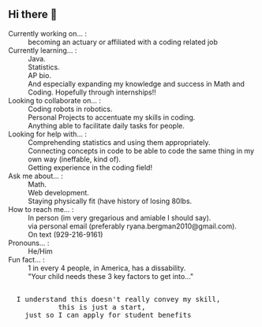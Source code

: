 ## Hi there 👋

<!--
**stuyry/stuyry** is a ✨ _special_ ✨ repository because its `README.md` (this file) appears on your GitHub profile.

Here are some ideas to get you started:

- 🔭 I’m currently working on ...
- 🌱 I’m currently learning ...
- 👯 I’m looking to collaborate on ...
- 🤔 I’m looking for help with ...
- 💬 Ask me about ...
- 📫 How to reach me: ...
- 😄 Pronouns: ...
- ⚡ Fun fact: ...
-->
<dl> 
<dt> Currently working on... : </dt>
<dd> becoming an actuary or affiliated with a coding related job </dd>

<dt> Currently learning... : </dt>
<dd> Java. </dd>
<dd> Statistics. </dd>  
<dd> AP bio. </dd>
<dd> And especially expanding my knowledge and success in Math and Coding. Hopefully through internships!! </dd>

<dt> Looking to collaborate on... :</dt>
<dd> Coding robots in robotics.</dd>
<dd> Personal Projects to accentuate my skills in coding.</dd>
<dd> Anything able to facilitate daily tasks for people.</dd>

<dt> Looking for help with... :</dt>
<dd> Comprehending statistics and using them appropriately.</dd>
<dd> Connecting concepts in code to be able to code the same thing in my own way (ineffable, kind of).</dd>
<dd> Getting experience in the coding field!</dd>

<dt> Ask me about... :</dt>
<dd> Math. </dd>
<dd> Web development.</dd>
<dd> Staying physically fit (have history of losing 80lbs. </dd>

<dt> How to reach me... : </dt>
<dd> In person (im very gregarious and amiable I should say). </dd>
<dd> via personal email (preferably ryana.bergman2010@gmail.com). </dd>
<dd> On text (929-216-9161)</dd>

<dt> Pronouns... :</dt>
<dd> He/Him</dd>

<dt> Fun fact... :</dt>
<dd> 1 in every 4 people, in America, has a dissability.</dd>
<dd> "Your child needs these 3 key factors to get into..."</dd>

<pre> 
  I understand this doesn't really convey my skill,
            this is just a start, 
    just so I can apply for student benefits
</pre>
